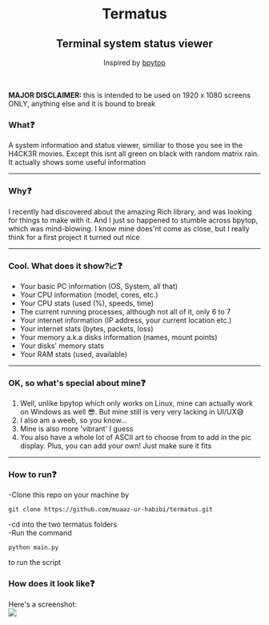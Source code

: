 <h1 align="center">Termatus</h1>
<h2 align="center">Terminal system status viewer</h2>

<p align="center">Inspired by <a href="https://github.com/aristocratos/bpytop">bpytop</a></p>
<br><br>
<b>MAJOR DISCLAIMER: </b>this is intended to be used on 1920 x 1080 screens ONLY, anything else and it is bound to break
<h3>What❓</h3>
A system information and status viewer, similiar to those you see in the H4CK3R movies. Except this isnt all green on black with random matrix rain. It actually shows some useful information
<hr>
<h3>Why❓</h3>
I recently had discovered about the amazing Rich library, and was looking for things to make with it. And I just so happened to stumble across bpytop, which was mind-blowing. I know mine does'nt come as close, but I really think for a first project it turned out nice
<hr>
<h3>Cool. What does it show?📈❓</h3>
<ul>
  <li>Your basic PC information (OS, System, all that)</li>
  <li>Your CPU information (model, cores, etc.)</li>
  <li>Your CPU stats (used (%), speeds, time)</li>
  <li>The current running processes, although not all of it, only 6 to 7</li>
  <li>Your internet information (IP address, your current location etc.)</li>
  <li>Your internet stats (bytes, packets, loss)</li>
  <li>Your memory a.k.a disks information (names, mount points)</li>
  <li>Your disks' memory stats</li>
  <li>Your RAM stats (used, available)</li>
</ul>
<hr>
<h3>OK, so what's special about mine❓</h3>
<ol>
  <li>Well, unlike bpytop which only works on Linux, mine can actually work on Windows as well 😎. But mine still is very very lacking in UI/UX😅<br></li>
  <li>I also am a weeb, so you know...</li>
  <li>Mine is also more 'vibrant' I guess</li>
  <li>You also have a whole lot of ASCII art to choose from to add in the pic display. Plus, you can add your own! Just make sure it fits</li>
</ol>
<hr>
<h3>How to run❓</h3>
<p>
  -Clone this repo on your machine by
  
  ```
  git clone https://github.com/muaaz-ur-habibi/termatus.git
  ```
  -cd into the two termatus folders<br>
  -Run the command

  ```
  python main.py
  ```
  to run the script<br>
</p>
<h3>How does it look like❓</h3>
Here's a screenshot:<br>
<img src="https://github.com/user-attachments/assets/ec70df50-8c17-4f7f-87e7-d5d2b4f0e77c">

